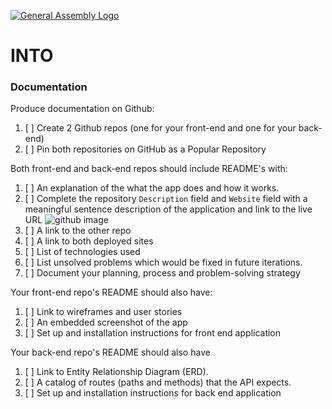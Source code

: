 [![General Assembly Logo](https://camo.githubusercontent.com/1a91b05b8f4d44b5bbfb83abac2b0996d8e26c92/687474703a2f2f692e696d6775722e636f6d2f6b6538555354712e706e67)](https://generalassemb.ly/education/web-development-immersive)

# INTO

### Documentation
Produce documentation on Github:
1.  [ ] Create 2 Github repos (one for your front-end and one for your back-end)
1.  [ ] Pin both repositories on GitHub as a Popular Repository

Both front-end and back-end repos should include README's with:
1.  [ ] An explanation of the what the app does and how it works.
1.  [ ] Complete the repository `Description` field and `Website` field with a meaningful sentence description of the application and link to the live URL
![github image](https://git.generalassemb.ly/storage/user/3667/files/beae41ae-aaaa-11e7-8867-63958d376a0b)
1.  [ ] A link to the other repo
1.  [ ] A link to both deployed sites
1.  [ ] List of technologies used
1.  [ ] List unsolved problems which would be fixed in future iterations.
1.  [ ] Document your planning, process and problem-solving strategy

Your front-end repo's README should also have:
1.  [ ] Link to wireframes and user stories
1.  [ ] An embedded screenshot of the app
1.  [ ] Set up and installation instructions for front end application

Your back-end repo's README should also have
1.  [ ] Link to Entity Relationship Diagram (ERD).
1.  [ ] A catalog of routes (paths and methods) that the API expects.
1.  [ ] Set up and installation instructions for back end application
